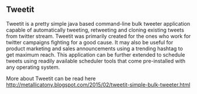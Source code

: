 Tweetit
--------
Tweetit is a pretty simple java based command-line bulk tweeter application capable of automatically tweeting, retweeting and cloning existing tweets from twitter stream. Tweetit was primarily created for the ones who work for twitter campaigns fighting for a good cause. It may also be useful for product marketing and sales announcements using a trending hashtag to get maximum reach. This application can be further extended to schedule tweets using readily available scheduler tools that come pre-installed with any operating system.

More about Tweetit can be read here http://metallicatony.blogspot.com/2015/02/tweetit-simple-bulk-tweeter.html
